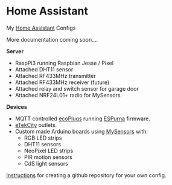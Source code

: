 # Home Assistant
My [Home Assistant](https://home-assistant.io) Configs

More documentation coming soon....

**Server**
   * RaspPi3 running Raspbian Jesse / Pixel
   * Attached DHT11 sensor
   * Attached RF433MHz transmitter
   * Attached RF433MHz receiver (future)
   * Attached relay and switch sensor for garage door
   * Attached NRF24L01+ radio for MySensors

**Devices**
   * MQTT controlled [ecoPlugs](http://www.homedepot.com/p/Grounded-Indoor-Wi-Fi-Adapter-2-Pack-CT-065W) running [ESPurna](https://bitbucket.org/xoseperez/espurna) firmware.
   * [eTekCity](https://smile.amazon.com/dp/B00DQELHBS/) outlets.
   * Custom made Arduino boards using [MySensors](https://www.mysensors.org/) with:
      * RGB LED strips
      * DHT11 sensors
      * NeoPixel LED strips
      * PIR motion sensors
      * CdS light sensors



[Instructions](https://home-assistant.io/cookbook/githubbackup/) for creating a github repository for your own config.  
